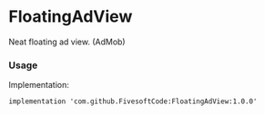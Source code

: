 # FloatingAdView
Neat floating ad view. (AdMob)

### Usage

Implementation: 

    implementation 'com.github.FivesoftCode:FloatingAdView:1.0.0'
